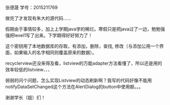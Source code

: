 张德晟   学号：2015211769


做完了才发现有朱大的源代码......

假期由于事情较多，加上上学期java学的稀烂。寒假只是把java过了一边，勉勉强强把level1写了出来。下学期得好好努力了！

这个密钥用了本地数据库的存取，有添加，删除，查找, 修改（与添加公用一个界面，如果输入的名字相同则覆盖原来的数据）。

recyclerview还没来得及看，listview的万能adapter方法看懂了，所以还是用的效率较低的listview、、、

弱弱的问个问题，怎么实现Listview的动态刷新啊？我写的代码好像不能用notifyDataSetChanged这个方法在AlertDialog的button中使用额。。。


谢谢学长（姐）们！
